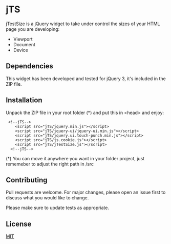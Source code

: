 # jTS

jTestSize is a jQuery widget to take under control the sizes of your HTML page you are developing:

* Viewport
* Document
* Device


## Dependencies

This widget has been developed and tested for jQuery 3, it's included in the ZIP file.


## Installation

Unpack the ZIP file in your root folder (\*) and put this in \<head> and enjoy:

```
 <!--jTS-->
    <script src="jTS/jquery.min.js"></script>
    <script src="jTS/jquery-ui/jquery-ui.min.js"></script>
    <script src="jTS/jquery.ui.touch-punch.min.js"></script>
    <script src="jTS/js.cookie.js"></script>
    <script src="jTS/jTestSize.js"></script>
  <!--jTS-->
```

(\*) You can move it anywhere you want in your folder project, just rememeber to adjust the right path in /src


## Contributing
Pull requests are welcome. For major changes, please open an issue first to discuss what you would like to change.

Please make sure to update tests as appropriate.

## License
[MIT](https://choosealicense.com/licenses/mit/)

